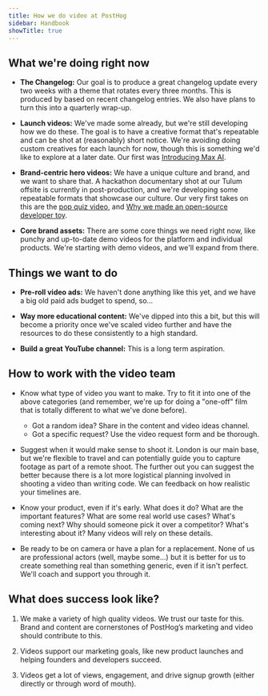 ```yaml
---
title: How we do video at PostHog
sidebar: Handbook
showTitle: true
---
```


## What we're doing right now

- **The Changelog:** Our goal is to produce a great changelog update every two weeks with a theme that rotates every three months. This is produced by <TeamMember name="Jordo Dibb" photo /> based on recent changelog entries. We also have plans to turn this into a quarterly wrap-up.

- **Launch videos:** We've made some already, but we're still developing how we do these. The goal is to have a creative format that's repeatable and can be shot at (reasonably) short notice. We're avoiding doing custom creatives for each launch for now, though this is something we'd like to explore at a later date. Our first was [Introducing Max AI](https://www.youtube.com/watch?v=p7Iculwh7q8).

- **Brand-centric hero videos:** We have a unique culture and brand, and we want to share that. A hackathon documentary shot at our Tulum offsite is currently in post-production, and we're developing some repeatable formats that showcase our culture. Our very first takes on this are the [pop quiz video](https://www.youtube.com/watch?v=QeU5MmpqBg0), and [Why we made an open-source developer toy](https://www.youtube.com/watch?v=lqeD2vvAA4w&t).

- **Core brand assets:** There are some core things we need right now, like punchy and up-to-date demo videos for the platform and individual products. We're starting with demo videos, and we'll expand from there.

## Things we want to do

- **Pre-roll video ads:** We haven't done anything like this yet, and we have a big old paid ads budget to spend, so...

- **Way more educational content:** We've dipped into this a bit, but this will become a priority once we've scaled video further and have the resources to do these consistently to a high standard.

- **Build a great YouTube channel:** This is a long term aspiration.

## How to work with the video team

- Know what type of video you want to make. Try to fit it into one of the above categories (and remember, we're up for doing a "one-off" film that is totally different to what we've done before). 
  - Got a random idea? Share in the <PrivateLink url="https://app.slack.com/client/TSS5W8YQZ/C01FHN8DNN6">content and video ideas channel</PrivateLink>. 
  - Got a specific request? Use the <PrivateLink url="https://github.com/PostHog/company-internal/issues/new?template=video-request-form.yaml">video request form</PrivateLink> and be thorough.

- Suggest when it would make sense to shoot it. London is our main base, but we're flexible to travel and can potentially guide you to capture footage as part of a remote shoot. The further out you can suggest the better because there is a lot more logistical planning involved in shooting a video than writing code. We can feedback on how realistic your timelines are.

- Know your product, even if it's early. What does it do? What are the important features? What are some real world use cases? What's coming next? Why should someone pick it over a competitor? What's interesting about it? Many videos will rely on these details.

- Be ready to be on camera or have a plan for a replacement. None of us are professional actors (well, maybe some...) but it is better for us to create something real than something generic, even if it isn't perfect. We'll coach and support you through it.

## What does success look like?

1. We make a variety of high quality videos. We trust our taste for this. Brand and content are cornerstones of PostHog’s marketing and video should contribute to this.

2. Videos support our marketing goals, like new product launches and helping founders and developers succeed.

3. Videos get a lot of views, engagement, and drive signup growth (either directly or through word of mouth).
